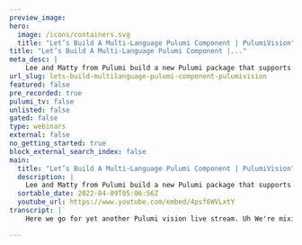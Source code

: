```yaml
---
preview_image:
hero:
  image: /icons/containers.svg
  title: "Let’s Build A Multi-Language Pulumi Component | PulumiVision"
title: "Let’s Build A Multi-Language Pulumi Component |..."
meta_desc: |
    Lee and Matty from Pulumi build a new Pulumi package that supports multiple languages, allowing teams with different preferred programming language...
url_slug: lets-build-multilanguage-pulumi-component-pulumivision
featured: false
pre_recorded: true
pulumi_tv: false
unlisted: false
gated: false
type: webinars
external: false
no_getting_started: true
block_external_search_index: false
main:
  title: "Let’s Build A Multi-Language Pulumi Component | PulumiVision"
  description: |
    Lee and Matty from Pulumi build a new Pulumi package that supports multiple languages, allowing teams with different preferred programming languages to consume a best practice piece of infrastructure. Written in TypeScript, the package can be magically consumed from Python, Go, and .Net.  Get the code at https://github.com/jaxxstorm/pulumi-aws-fargatewebapp Try Pulumi. It's free: https://pulumip.us/Get-Started
  sortable_date: 2022-04-09T05:06:56Z
  youtube_url: https://www.youtube.com/embed/4psf6WVLxtY
transcript: |
    Here we go for yet another Pulumi vision live stream. Uh We're mixing up the day and the time. So we'll see what people think about it this time. Let us know in the chat if you prefer this new time. Uh, joining me is my pal Lee Briggs, uh, at Pulumi. Uh who knows a lot more about Pulumi and coding Pulumi stuff than I do. So, I'm really excited to have, have Lee on and we're gonna kind of dig into this idea of building a, a multi-language Pulumi component. Um I'll, I'll say what I think this means. By the way, Lee say hi, I just talked about. Right. Hi, everybody. Hi. We're just getting into it. Um, I got a couple of people watching. Awesome. Say hi in the chat for sure. The, the idea is, you know, could one of the things that's cool with Pulumi, right? Is we can write our Pulumi program in a ton of different languages. But maybe I sit and I'm like, OK, I dig typescript, right? So I, I don't necessarily, but we'll pretend, um, that's cool. But like, and I write a component resource, right? That I want other people to be able to use maybe within my organization or even outside in the community. And I write all that the, the SDK for it basically, right? Like the resource and I write it in typescript and that's cool if people want to bring that package in that because basically an N PM package at that point, right? And bring that in. But then it's like, but then over there, I've got my buddy who's like, well, I write go, how come I, how can I use your thing? And that would require traditionally, I say, I mean, actually it's been a while we've added this feature but before you would have had to then go and it in a whole, in a whole new language. Yeah, like who's got time for that? Exactly. Exactly. I mean, so the, the back story here really is we have this uh ad BS crosswalk written in type script which many people who you might know it as AD BS X. And uh we realized that if we were going to maintain this in all of our supported languages and keep adding languages, the maintenance burden was just going to be huge. And so what we did is kind of double back and add this multi-language uh capability. And the best example that I can really give here is like I have this example um installation of a uh application with a load balancer and a security group uh and a target group. And what I want to be able to do is allow my colleagues and community members who don't necessarily use typescript to be able to actually use this in Python and go and dot net and any other future language that we support. So, um what we're gonna do is we're gonna kind of take this existing looking at this and we're gonna take this existing. No, no, I didn't have your screen share. This is great timing. So what we're gonna do is take this existing example of the security group and the low balancer and the target group, blah, blah, blah, blah, all of these different things. And we're gonna make them reusable uh into a component. But then we're gonna make that component multi language and then we'll be able to consume this with Python. Um So we've got an hour. It's pretty ambitious. We'll see if we get it done. Yeah, we get it done um in your browser. Yes, absolutely. There we go. There you go. Just when we're looking at it. So we're not going to be making this pot reusable, which is just retrieving the, the creating an CS cluster and the VPC and subnets because we're going to use those as inputs into our component. But we're gonna make that we're gonna create a security group per web application. We're gonna create a low balance per web application, target group listener, uh an I AM role and a policy attachment and then task definition. So there's gonna be a multiple different Pulumi resources in this kind of reusable component. So if you, you know the, I just want, I'm not sure. I, I, if I misread said, is this the Pulumi equivalent of Aws CD KJ? Si I, the J SI I is the thing I'm not familiar with. So J SI I is the mechanism that allows a W CD K to transpire languages from javascript into all of the other CD K supported languages. It's a, it's a language converter. What's unique about Pulumi is that we don't convert languages from one language to another. It all happens in the Pulumi engine. So we kind of like have this capability of, of creating multi-language components, but we're not gonna convert this code from one language to another. We're gonna write it in this code. Uh We're gonna write it in this language and then we're gonna use the Pulumi engine to create output types for the different supported languages. So that's the, the kind of unique and maybe just to sorry if I read correctly, like the J SI I, that sort of requires you to start in Java, right? Like now in this example, we're starting with typescript because that's what we happen to have. The same idea would happen if I wrote this in go first, right? And I, I commonly use go because go is my kind of like go to language, I commonly use go as the language to write multi-language components. So multi-language packages, but I decided to do it in in typescript today. Um simply because it's just less of a bo and it's, you know, it, it is just a little bit easier to, to kind of like gonna go through. So um if you at home want to create a multi language component, the first thing that you would do is go to one of our component provider, boilerplates. These are template repositories that we have in our um Pulumi organization, we have template repositories for all the supported languages that we have with Pulumi. So typescript Python go, I don't know if dot net is there yet but I, I believe it's, it's on the way because I remember seeing something in the hackathon and it's as simple as doing uh clicking, use this template and then you would create your repository name and then you would end up with something a little bit like this. So we're going to create an Aws Fargate web app and um the, the boiler plate or the, the kind of template repo uh has this kind of reference to XYZ in it. And it's gonna create a static page example. So it, this works like if you were to go and actually build this and use it, it would work with no problems, but we don't want to create a static static page. We want to create a, a far web app Right. Uh And so you do need to do some kind of set up steps here to replace some of the boiler plate and to replace some of the um you know, the existing code because that's what boiler plate is. Yes, absolutely. 100%. Um So what we're gonna do is I'm just gonna uh first of all, I'm gonna blow away. So if you look at the, this is in my uh C area, I mean, I, I kind of, I kind of already went ahead and clone it. So we're gonna blow away this examples director here and this SDK directory here. So the SDK directory in a Pulumi multi-language package is um generated for you. So uh the existing code in here, all of this stuff here, this dot net go. No, Jess and Python, we need to get rid of all of that and kind of start from scratch. So can you, you want to just like give a quick like just click out like I'm, I'm poking by the way, Lee Lee shared his visual studio code with which I'm looking at it, but just to sort of show we aren't gonna dig into it, but like, yes, hold on, like just to give an example of just how, you know, like again, it was, it was very nice of them to do this, very nice of the template to do this for us. And now we're going to go delete all this good work. Yes. So this is just gonna create the static page resource that the template provider uses. Um And you'll notice we're not, you know, we're not actually compiling like um and this is no, so this is a bad example. So let's go to, to Python here and you can see it creates a Python package in the SDK directory of XYZ. And you can see this static page here, but it isn't converting the code that we have um set up into Python code. It's only exposing the actual properties. This will make a little bit more sense when we finish doing our far web app application. All right. Well, let's just go ahead and just, just, just delete it with, let's blow it away. Yes, exactly. So you can see here. I'm gonna remove the SDK directory at Python. No go and dot net. And that's all gone. And so um we, we, we're at a, we're at a relatively clean, clean slate here. We're also going to remove the example's simple directory because we are going to create our own example at the end and it's gonna be complicated, it's gonna be a little bit more complicated. Um And then um so what we I ever do is simple. So, yeah, so now what we now need to do is look for all the references to XX YZ in this particular package and replace them with uh what we're gonna call our package. So we're gonna call this Fog Web app. And so there's a couple of places that you need to replace, uh, replace this, this string. So we're gonna call in the make file here. We're gonna call this Fog Web app. Can I ask a question that because I know what I would do and, and I want you to tell me if this is a good or bad idea. Um Is this a safe, uh, search and replace across all files? Is you, you don't get, you don't get ad it thing like Michael Scott in the office. Um But yeah, you can just do a search and replace. OK. IIII I just wanted to check cause because as soon as you said that I was like, that's where I went because I'm lazy but I mean, it's probably a better way but I, like, I understand you want to show like where those examples are. Yeah. Um I'm, I'm a little bit more um uh like uh reserved than most people, but I know when I was going through this with uh our CTO loop yesterday, that's exactly what he did. He did. Um Hey CTO is busy, busy, busy. He's a busy man. Yeah. Um So I'm going to replace this XYZ with Fargate. We and I'm gonna replace uh So this is the go mod that actually gets created when uh we build our package later. Um I'm gonna rename nice these directories. So that's gonna be called Fog Gate web app. I'm gonna rename this the Fargate Web app. I can't spell far properly. So, uh, let's see what else we've got left, um, in this provider Go module here, we're gonna do Far Web app. And you're probably wondering at this point, like, why do we have a Go module um, inside here when we're going to write this in typescript? Well, the exact, the reason for that is that we're actually going to embed into our final output, uh the scheme a file and it uses go for that portion. So you can do all of the work in typescript. Um I just moved, I just moved it around a little bit because like our beautiful faces were covering up some of your code and no problem. Um So there is a little bit of go code in here um in this, in this provider command in this generator. So when we do a generation, it's actually gonna use a little bit of go. But the final result is gonna be in uh in typescript basically. Is there any uh so along those lines, um if you're doing this and maybe you're not a go developer at all, you might not even have go installed on your machine. Like you would need to have go installed, you would need to have to go, you have to go one time at least. Right. Yeah, that's exactly. Yeah, you would need to go command. Uh Yeah. Um So then we got another web app here and then another one here and then I think there is one more at the bottom. So this here, let's just talk up a little bit about this. Um So this schema file is going to tell the Pulumi Engine information about our Pulumi package. So this is gonna tell, um, we're gonna come back to this a little bit later. This is either a Jason or file that is gonna record. Yes, it's in the root of the directory. It's gonna represent the final result of a uh Pulumi multi-language package. So the information that we have here are, for example, the input properties that we're going to add to our multi-language package and then the resulting output properties. So when we create a resource, we want to be able to like pass outputs often. Um And so we have the outputs. It also has metadata about the dependencies that our um resulting dks are gonna have. So, for example, because we're creating a multi-language package that is going to create C A bindings for AWS. And for Python, it's going to tell the actual resulting component that when you do uh PP install Pulumi Fargate web app, it also needs to pull in the Pulumi dependency and the Pulumi Aws dependency. So this schema file is uh really, really important when you're actually building these packages and we're actually going to come back and edit this at the end. Um but let's just update our um names here. I'm gonna do fog we like. So I think that is all of the immediate need to replace YZ. So um yeah, so we have, you also have some of the components that it created like the bucket, read the properties and stuff. But we're just, yeah, we're gonna be, we're gonna be removing all of this once we fleshed out our components. But right now if we did a build here, this wouldn't work because um it, it eventually this would stop working because um in our example, static page, we create a bucket and a website URL. So what we're going to end up with at the end is just a URL for our Fargate web application. So we're going to replace a bunch of this stuff later down the line. Um But I like to and I just think I found one again. I may be. Did you uh look at and the schema look at line 40 line 40? You've got the import base path is Pulumi Xyz or no? Oh Why is mine not updating? I don't know. Yeah, I, I thought I just save it. Maybe you need to save but I should have auto save. Turn on. So weird. OK. Well, go figure um we get to experience visual studio code live share right now. Yeah, we get to experience the phone of VS code live share. OK. Well, fair enough. Um So just a recap of where we actually got to here. We, we um we just replaced all the references to um the boiler play XYZ string with um Fargate Web back because that's what we're going to create. Now, um The next thing that we want to do is we need to decide what a, what an instantiation of this. We Fargate Web app, web app is going to be called because the idea with components is you can call them multiple times. And so I am going to make the executive decision of calling this a deployment. Um So we're gonna be able to create a deployment of a Fargate web app which seems to make a little bit of sense to me. Um And so this here, this type token um is a decision that you kind of make when you're building your multi-language component. So it's, it's usually something along the lines of a noun and a verb basically. Um But we're, we're gonna be creating uh a, an instantiation of a deployment of our Fargate web application um which is kind of like our um our decided way of deploying applications. So um the 1700 different ways to deploy applications up to now in a itself. Yeah. So what, what, what we're gonna be doing here is gonna take this existing stuff here and putting it into our Fargate Web application component. So right now we have this static page file um here. Um And we're gonna rename this to deployment because we've decided we're gonna create a deployment of a Fargate web app and VS code is gonna be nice and helpful for me and allow me to do a uh an update there. Um So we've renamed this um static page dot ts to um deployment dot TS. And um that will allow us to kind of create a reusable component. And now we're at the point where we're gonna start writing Pulumi code. So um let's um make sure that we have all of our dependencies so that I can get um uh inte sense working plume resource five gate web app M PM. Install A W No, because we're using Pulumi Aws. We want to be able to actually install this into node modules here while we're doing our development cycle, this is not gonna get bundled up into the actual resulting deployment. So this is just for your, just for my Yeah, for my uh you know, for my own benefit of getting a bunch of things here. So this is what a Pulumi component resource looks like. You may have written component resources already in your Pulumi uh life, which is just a uh a nice abstraction that you get in Pulumi that allows you to create uh reusable instantiation of um code. Now, if you've already written a Pulumi component resource, what we have right now is you could copy the Pulumi component resource you already have into this directory. Here. That's Pulumi resource, name of um name of a multi language component. And you pretty much two thirds of the way there or even 4/5 of the way there because we want to write a component resource and we have existing code here that is not in the format of a component resource. We're gonna convert this now to a component resource. I did consider just copying this over um and, and turn it into a component resource for the live stream. But I thought we'd be a little bit more ambitious and try and actually write to component resource in in the process of the stream. Our our reach should exceed our grasp. So this is, this is all your proof that none of this is slick demo. We are, I mean, II, I haven't actually got this working yet. So we're in full like we're in full. Uh Let's just try it out. Uh Also I thought peers like said he was gonna like be sitting back with a beverage and you know, yeah, II, I was fully expecting belligerence at this point. But yeah, absolutely. Um So what I've done here is because we have the static page um parts of the component resource, the interface if you're not familiar with typescript is going to allow us to define arguments and then the actual static page itself is going to create the instance of a deployment. So I'm just going to rename these to deployment uh arguments and then deployment and again, you could search and replace here. But you know, I like to be a little bit more explicit in what I'm doing um deployment arcs. And then remember we have an XYZ here, so we want to replace this with Fargate web app and then a type of deployment. Oh And if you look at the original boiler plate, you can see it's gonna create an, an AWS bucket and it create a bucket object and it's gonna create a bucket policy which would create a um kind of like a static web app. What we're gonna do is replace this on all of this with our um ecs uh example. So I'm gonna rip all of this out and we have a basic kind of like uh empty component resource. So this isn't gonna create any um This isn't gonna create any resources, but um once we add our Pulumi code here, it's gonna turn it into a Pulumi component, right? Um So we're, we're in a very, very good place now with a kind of like straightforward empty kind of like container to put all of our aws uh code into um one quick thing that I want to check here. Yeah, so this hasn't updated dated. So in this provider dot T si just need to change some um references because we have um changed the name of some stuff. So that's gonna be Fargate we and then we're gonna create a deployment. We're not gonna construct a static page. Do you know are, are you open to visual studio code? Uh Power tip? I, I always am. OK? Well, we'll stop first. OK? We'll go ahead. Do what you do. Finish that one up. OK? So select static. OK? Stop typing, undo what you need to. OK. Select static page, just static page, not the AGS uh I've removed all the references. You got them all already. So, no, no, no, no, you're good. You're good. Oh All the ones that look like that. Yes. OK. But you know, you can do command D and that will multi cursor select all the instances of it and then you could, but you wouldn't. So just to show you the exact here, hit, hit can command Z a couple times. I wanna show you how to do this. So I want you to have two. OK? Good, good, good. OK. So now you have static page selected, right? Hit command D OK? Now let's start typing in your thing and it's gonna replace both of them. Yeah. So you could have done that all over. Now, it wouldn't have caught the, the, the urn one because it's not, but you could, you could have done it for all of those right there. You know, I'm, I'm, I'm still only a couple of years from using V I for everything. And so the multi cursor and that's not A VS code. VS code didn't invent that. Like that's been a, that's like a sublime text thing. And uh Adam, it's hugely awesome. And that's, to be honest, multi cursor is one of the things that keeps me in a thing like this instead of them time because that is just really cool. Well, you can certainly do it in Vim and I know the Vim bindings. I just, uh I haven't, uh I haven't, haven't graduated to the uh Exactly. Um Cool. So we're now in a place where we've kind of replaced all of the references to, to static page, which is kind of where the boilerplate is. And for those of you who are watching at home, we thinking, man, there's a lot of manual work here. We know there's a lot of manual work here and we have an awesome team of people that are working on making this even easier. Um So that you don't have to do all of this search and replace and that you don't have to kind of like rip out all of the boilerplate stuff. Remember, this is pretty new to Pulumi. Um And so we, we, we're kind of like constantly adding new things to this particular part of the, the Pulumi ecosystem. Um So there's a lot of manual work right now. Uh But there's way less manual work than there used to be. And uh I actually saw a demo earlier today of somebody, uh somebody awesome on our team Daniel who has, um, kind of made a lot of this stuff way, way easier as well. So a lot of manual stuff right now. But, um, you know, by, by the time you kind of get around to kind of having a go at this in six months, maybe, um, this should be relatively straightforward. OK. So what we're gonna do now is we're gonna be able to do a lot, a little bit of copy and paste in. So, because I have this existing uh Fargate web application here, what I'm gonna do is I'm gonna take all of this stuff. Think so and I'm gonna paste it into my component resource um because we've already written a bunch of this Pulumi code so I can paste it into my component resource like so and then I'll do a format document to make it look nice and pretty. Um And then, so what we need to do now is just make this uh make this valid Pulumi code for the component resource. So I'm gonna use your little trick mat and I'm gonna change the example here and I'm gonna change this to name and you could have hit more. There's, there was more than the one because I see 56. Well, actually, I just realized that I need to actually, this actually needs to be a uh variable. So this is gonna come from the constructor um here. So when we create a new uh security group, we're going to grab the name of the actual component resource and pass it through to the security group here. Hey, remind me just because I'm following along on, on your live share and it could be funky deployment dot ts. Where is that in the file system? It's in um the type of resource. Yeah. Yeah. Right. So, um as we're kind of like turning this um this security group into a component resource, security group, the first thing that's gonna come up here is that you're going to realize as you are like creating some stuff that you want some of these inputs for this component resource to be configurable to the user, right? And the first thing that I'm running into here is this VPC ID, right? In the original example, I created a VPC in the actual or I grabbed the default VPC from my um you know, from my code, right? Uh So II, I grab the, the VPC in the Pulumi program, but if we're making a reusable instantiation of a deployment, we want this to be configurable to the actual downstream user. Um And so this is where we start to populate our deployment ads interface. Um And so what, oh sorry, go ahead while you're doing that. I wanted to sort of make a point about the idea of this is sort of like the thing that he's talking about is one of the reasons that make component resources really cool. And in this example, we're probably gonna expose a lot because this is a little more community, this is a little more whatever. But think about like within your organization, you might have, you might only want to expose a couple of the parameters, a couple of the inputs because you have standards in your org. And the, the example I've always given it like back in the chef days when I would talk about writing like a resource provider, I always would give the example of Tomcat. So we're dating myself here a little bit. But you might, you might think about something like Tomcat has like 100 different configuration parameters but a developer who or someone who just wants to instantiate it, that's not the middleware admin. There's like three things that either a they care about or and or that we want them to set. So you just expose that, right? So in this case, we're gonna probably expose almost everything because yeah, I'm gonna try and make this as, as, as, as, as like reasonable as possible. We could, we could make all of this like configurable. Like we could make the side of blocks configurable and the po configurable and all that kind of stuff. But you know, like as you start to add more stuff, we could be here all day adding configurable stuff. So Oh sure, sure, sure. I was just sort of given like the for people put in the context of how they might do something like this. You, you expose as much as the consumer of this as you want them to have because you uh within your org, you know, your, your place, you're the subject matter expert on all these pieces. So you can, you can and that, that just gives a lot of power for consumable of it with, with putting guard rails in place because a lot of times when we think about this about, you know, releasing Infra Code and stuff like that outside the organization, it's like, oh, well, then how do we make sure that that folks are following our good practices and this is one of the ways to do that, you know, um is to, to just have building blocks that just start the, the shape, you know, that, that provide the shape and then people can set the dials, you give them to set that are, that are appropriate, you know, from that. So it's, it's one of the things I really like about being able to do things like component resources and exposing them this way. Um It democratizes the Infra Code across the, I mean, you, you, you did a really good job of like kind of like defining what I personally see as, as um you know, the, the correct way of doing this. So what I'm just doing here while we're kind of like uh on a, on a time crunch is adding um more input. So the subnet I DS is a great example of like something that you're going to want to um allow to be input. Um So if you ever like wonder like, what do I want to make the type of my input? You can see here that the uh um the Pulumi input ID here is, is, is going to um be a uh an array of different things. And so I'm basically gonna copy that input like, so um so this is um allowing us to pass the Subnet I DS from another created uh resource when we use our uh multi language component. Um This will make a little bit more sense if you've never done a component resource before, this will make a little bit more sense when we kind of get to the end when we're doing the example in Python. Um So let's replace our VPC ID here, uh our VVC ID because we wanna make that, that configurable. Um And then um we can look at, we got uh our listener, I'm gonna remove this here. We do need to update the names of these resources. So I'm gonna remove the string here and allow it to be a variable. And I could probably do the search and replace thing that you show me, but I'm gonna fall back to what I know and uh you know, stay in my comfort zone and do it all manually, but we can still pass the dependencies between these resources. So we can still pass like uh the role that we create inside a component resource and we can pass it to the list uh to the policy attachment, for example. Um So we can still make this relatively straightforward. Um I'm gonna change the family here to name. Um And then the other thing that we're gonna be able to do here is um allow the um the actual um the actual container definition to be configurable. So I did do a little bit of um I did do a little bit of prior um work here because we do need to be able to make this um uh we do need to make, make this configurable, but we want to allow Pulumi inputs to be in to be put in here. So um ecs particularly has um a uh a property that is a string so um that you're not allowed to pass inputs to a container definition. But if we want to build a, um actually, I'm gonna make this relatively straightforward because I don't wanna, I know we're running out of time. So let's make container name a standard string rather than a Pulumi input all kinds of time. Don't worry about it. Yeah. Um And so we're gonna put a dot container name and then we also want to make the image configurable. So we'll call this container image. We'll add that to our input stroke to contain an image string. So we can see, you can see here, we're, we're making a bunch of these things configurable for our downstream users. Um And then we're, we're getting close to the point where we've kind of got a completed uh multi language component here. Um We do need to allow the cluster that we're going to um to pass to our multi language component to be configurable. So let's make this A dot cluster A RN make that and put that into our interface. We have a, we have a couple, a couple of new folks. So Nova Chris, Nova sent a bunch of people over to us. So we are just catching up. So while you're typing, just gonna give a quick, quick update. So one of the things that's cool here and again, because if you're, you're coming in, you'll see that Lee is writing this component in typescript. But what's gonna happen is it's gonna be uh made available in, in all the languages plumy supports. But as we, we covered this a little bit earlier in the stream, you could have written this in go if that's where you wanted to start. I usually write them and go. So you probably learn. Has this guy have a re written type. I'm just gonna go out and say if you're coming from Novas Stream, you're probably a gofer. So that's why I Yes, absolutely. Uh A lb dot DNS name. OK. So what we have here, I think um is a uh representation in our multi-language component of um the uh far web application with some configurable inputs, for example, a VPC ID ID container name and contain an image. Um So we are pretty close here to something that is actually gonna be able to build. Um the final thing that we are gonna want to do is allow us to actually put what we call out output. So like the result of some of the the the stuff here. Now, something that I generally tend to do is expose a lot of this stuff. But in this particular best practice implementation, all we want to allow our um downstream users to be able to like access is the DNS name. So the actual load balancer, DNS name that we're gonna be able to create um when we um create this because it's gonna create a bunch of resources, right? It's gonna create um a bunch of resources and a security group and a bunch of other stuff. But we want to allow people to be able to actually look at the DNS name for the low balance that's gonna get created. So what we now need to do is configure some outputs and I'm gonna make this uh me, give me a second. Let me look at my reference example real quick. Uh What we're gonna do is expose this as a read only value public read. I think I'm putting this in the wrong place. So um pro provide a command there we are. Yes. So I'm gonna make this read only. So while you're sort of wiring this up, like when we think about how this could be used, um Because there's, there's a couple different cases where you might write a, a component resource like this one might even be to the level of that you're providing it to the community, right? But it could also be again, like we said, it's within your, your organization. So that being said, like how you share it is really dependent and it's, it's what, whatever way you share libraries and stuff in that way. So, right, if it's gonna be public, you're gonna push it to N PM or you know, Pipo in all those different places or if you have your own internal way of consuming them, so maybe it's published in that. So just think about it any other way you would share a library with the appropriate audience. That's how that's gonna gonna work out. Yeah. In, in a couple seconds, we're gonna be, we, we're kind of done with the code part of it really now at this point. Um And so um we, we've added our code and there's a bunch of things I could do to improve this. But, you know, I, I am conscious of the time and I want to at least get a, an example running. So, so like this is not the best typescript I've ever written and the one that I check in will be a finish. I know. Right. Um So, but what, what we are, what we are going to do is create a couple of art, like a bunch of different artifacts as a result of this. And I'll talk a little bit more about those when we uh when we go to our build stage. So we've, we've kind of completed the code part of this now. And so what we need to do now is wire up some stuff in the Pulumi schema itself. So in the schema dot JSON, we need to wire up some stuff in this Pulumi schema. So that Pulumi is able to um like uh understand when it does its generation part, we need to make sure that we're able to actually guide like Pulumi knows the things that it's gonna have as inputs. So all of our inputs are defined in this deployment arg struck here. So what we need to do now is um kind of make sure these are available in the scheme itself. I saw an awesome example earlier today of how this is going to get easier in the future. Um And so it is gonna be really, really straightforward in the future. There's a little bit of manual work that we have to do here. So we're gonna take all of these kind of input properties and replace them with our input properties. So we're gonna do VPC ID and we're gonna uh which is obviously this input here and we're gonna say the VPC ID. Uh This is also possible in uh yam too if you want to do this for the schema. Um But uh just for my perspective on this because again, when I think about one of the things that I think is awesome with Pulumi is because all of this stuff is built into the package, right? So like all your type ahead and all this, this is so these descriptions, this is all the stuff that someone who's consuming it when they've imported your package in whatever way they're using this that's gonna give them. So like, you know, you want some whatever in this particular case, there are pretty straightforward, you know, but if there's any kind of specific parameters or specific things and again, getting back to, I always sort of go back to like the internal usage of this, right? Like you can give a lot of interesting hints that are, are helpful that people might not even know. Like for example, the VPC ID, like maybe, you know, you could say go look that up in our, you know, confluence or whatever. Here's how you find a VPC. I don't know. This is a, there's a terrible stupid example. This is, this is gonna just be the the types that are gonna get passed through to the actual like SDK that's generated. That's what I mean. So I'm saying it's, it's, it's actually so the, the, as, as, as someone who's creating something for re, for reuse by someone else, you have a lot of power. Absolutely. Make it easy. And, you know, you're gonna be pretty genericized when it's something that's like for external. But like you have, this is one of the places where I think it's, it's a really great opportunity to super enable folks who might not have that knowledge too, right? You know, so, you know, in your organization, you know, a VPC ID, like you might have folks who are going to wire this stuff up who don't know what a VPC even is. Like, you could, you could put more information there because they'll see that when they're trying to use it. That's, yeah, you, you, you can basically populate all of this stuff um with any description you want like put it if you're doing this internal at your organization, you could put like explain the links in here. Yeah, there's loads of different things. We don't need to do that right now. So sometimes you want to have optional inputs in your component. We don't have any of these for this particular example. Um But you sometimes want option inputs. So there's this required inputs here, which is gonna tell the SDK um like all of the actual um things that we need to pass when we kind of instantiate this. So all of these are currently required So I'm gonna add them all to this required inputs array. But you, we could make some of this stuff part optional. Quite happily. Um If, if we wanted to, um you know, depending on the language that you are using, you would just want to make them optional here. So for example, I can make this optional in typescript. I know that I need Subnet I DS. So I'm definitely not gonna make that optional. Um But a great example of using optional stuff is like, like if you know the default ports, for example, like we've hard coded a lot of the parts in here. But what I could do is allow this to be configurable and provide a default. And so the schemer allows you to kind of make these um um kind of like required or not. So that's uh that's right there. What, what, what lee kind of alluded to goes back to like a real foundational principle of creating reusable infrastructure as code, which is as much as possible, provide reasonable defaults. Yes, absolutely. Um And again, in your org, they may be things where it's, it's not configurable at all, but almost anything that's configurable as much as possible. And again, we're, we're, we're going through relatively quickly. We're not creating the most perfect thing, but when you are creating the closer to perfect thing, providing reasonable defaults is, is a really good practice. Absolutely. Yeah. Um And like I, like I said, I could make the pot configurable and all that kind of stuff. But in the interest of time, I'm just gonna kind of throw in a bunch of hot coding here and uh and show you what the result is. Um And then the final thing that I did while we were just having a little chat there is that the, I'm also gonna um specify the output property. So the things that I want other people to be able to use um when they have created the the the components. So for example, I may want to expose things like the task definition name in future or the I am role name or maybe other things that are in here for now. I'm only exposing the URL because I'm trying to create something that's relatively best practice for like my poetical internal organization. So you can set the output properties that are available here. Um And then you can also make some of those output properties required as well. So there are situations where you can create components and it's like an optional output. Um And so there's this required array here that um will um you know, make sure that um when the actual component has, has been created. If that property doesn't populate, then something has gone wrong. Basically. So we've actually, I think uh and you know, this may be my famous last words, I think we've created a multi language component now one way to find out, I think we find out. So what we are now going to do is we're gonna use our make file to build all of the sdks. And so let's take a quick look at this make file. So it's going to create a few artifacts. It's gonna create a binary that needs to be installed on your system. And then it's going to create an SDK for all of the different languages. So we got this generation target that's gonna generate the go dot net, no, GS and Python sdks. And it's got this build target, which is going to do a build of the actual provider binary itself. Um And so this is all going to kind of get set up for you. You remember earlier, we replaced this pack for XYZ with Fargate web app. Um Like so, um and so let's give this a try. I'm going to do make generate, build and install and hopefully we won't get any errors and I'm in the wrong direct. Actually, it'll be really, it's, it's that thing when you run it the first time and you don't get errors, you're like something actually, probably, I mean, if this works first time, I'm gonna be, I mean, yeah, unsettling. So what you can see is happening here. Look, it's taking that schema dot JSON with Go run and it's generating an actual a Pulumi engine. Schema that's gonna get passed through to the Pulumi engine when we use this. And this is a pretty good sign that the actual schema is valid. If you do make a mistake in the schema, this error, this will error and tell you, hey, you screwed up, you added an input or an output that you missed. So now it's generated the schema and it's actually kind of like ready as an artifact. It's then gonna go and generate all of the SDKS. So one thing I've, I've popped the, I've featured the, the chat message a couple of times. Uh Fraser mentioned that there is future work that will remove like the go dependency even for this. So like which is cool. Um If you aren't a go person. So yes, but for now, you know, it won't, it won't, uh you know, it won't, hopefully won't offend you too much if you're a Python uh purist to have to put the go. Uh So if I write it, will it say I screwed up? Um If I write it, it definitely will say I screwed up. It is, it is pretty like we have made a lot of different changes here in terms of like error generation and stuff like that. So, um yeah, you should get pretty, pretty good feedback from the actual build itself that tells you the mistake that you made. Um This is looking pretty promising. So you can see here, we generated our typescript SDK because we run it in typescript, but we still need to create a type type typescript SDK. Um And now we're going to generate the dot net SDK and we're going to generate a Python SDK. So that's just generated a Python package and a um a go package as well. So if you remember earlier, uh I'm gonna bump up the size a little bit. Yeah, I was gonna say some stuff happened here. It looks like you're back to your prompt. So if you remember um earlier, we blew away all of these SDK directories and they've now been repopulated. So we now have a valid multi-language component with a deployment like so which is exciting because I think that means everything went, uh everything went very well. Um And I gonna that down a bit because I'm having trouble seeing that. So we've created our dot net SDK, we created our Python SDK and our go SDK and our javascript SDK. They're all available in this SDK directory like so, so we've now created a multi language package that's consumable by all of the supported Pulumi Pulumi languages as we add more languages in the future. Um which is an exciting prospect. Um As we add more languages in the future, you should be able to just update your Pulumi dependencies to have the latest version of the Pulumi um Pulumi SDKS and you'll also get support for any other languages we add in the future. Um Oh, sorry. So in theory and maybe if I'm I'm stealing your thunder is that you're saying, like, let's say we do this now. And let's say, you know, we, we add support for a, in the future. I'm potentially picking a language. I doubt we would do. But that would, I don't know, maybe that'd be cool to, like, all I would have to do is just sort of like you said, update my providers or not providers but my internal stuff and then just run that make command again, basically correct. And you will get all the support for all the languages that we eventually add support for. Um So we've written this, can I ask a question? Like, is it reasonable? Like you could even put that into like, like you sat and just ran that here, but you could put that even into some kind of a uh github action or, or, or something that just automatically builds those and, you know, so you don't have to sit and do this yourself. Like it'll just keep, that's what we do for a lot of our um providers as well. Like we do the generation part obviously in excuse me in C I. Um And so yeah, so you, you're essentially gonna kind of automate a bunch of this stuff. So we've written a multi-language package in typescript and I could obviously consume this multi language in typescript, but that's not super exciting, right? Like we sound like much fun at all using the same language that we already use is really not what we're here for. So, what I'm gonna do now is I'm gonna create an example of using this particular thing in our Python SDK to show you the uh cross language capabilities. So it's very nice of you as the component author to actually provide some examples. Absolutely. Um So what I'm gonna do here is I'm gonna create a new uh Aws Python uh project in my examples repository Python Fargate example. So I'm just using the Pulumi new command to create um a um you know, I'm just using a Pulumi new command to create a new Pulumi project. This is just an example of how we might use this in the future. I'm gonna close all of these down, right? So where was, oh, that's a deployment dot pie or no, no, sorry. That's in examples. Um You don't have it, you don't have it. Oh Because you closed, you closed it out of VS code. That's why I, yeah, I just, I just close all the old stuff. So I think I'm not following you anymore because I clicked on stuff. So let me again. OK. Now I see. OK. Now I see. Oh, it's still got, you got provider dot ts open but not your example. Um OK. OK. So in our examples, Python thing here. So we've, we've added the Pulumi Aws dependency. What we need to do now is add our Python uh SDK that we generated um into this particular project. So I'm gonna go into the V virtual. Mm Because Python loves virtual MS like so and then I'm gonna do pit three install minus E so I can use a local package SDK Python bin like. So now what you would obviously normally do here is you'd publish this to PI P or something along those lines, but I don't wanna go through that hassle right now. So I'm just gonna use the local install like so and this is promising. So you can see here we've a success, successfully installed a uh a new um you know, a new uh package with from our local SDK. That means that the, the, the SDK that we generated is is more than likely valid. So our multi-language package is more than likely valid. So let's um so if you remember in our example code here, we did need to create our own cluster because remember we're going to make that a configurable input and we also need to retrieve a VPC um from our um you know, from our existing A S infrastructure. I do have some code that already does that. So we're gonna save a little bit of time. So this is not a typing tutor. You know, we don't have to watch A S. So what would be cool? OK. So you're gonna do that, but you're gonna, you're not gonna copy paste in using our component because we know, so I'm just gonna add the cluster and then outputs and stuff like that. Yeah. And then let's import our Fog Eight web app. Um uh oh, it's actually called Pulumi underscore eight. And I need to actually to get my um auto Complete working. I just need to do this is I'm paying close attention because this always screws me up because you, because you installed it in the, but it's not installed like getting, getting uh and my auto complete is set up to grab from my site packages. My my um yeah, and I installed it in the VM. So I'm just gonna do was uh 58 web app that should have worked. But it's not. No, because it's, this is I've run into this all the time and it's only with Python. It's only in VS. Python is my least favorite line and, and, and, and Kat and Laurie yell at me all the time because I use VS code and it's always been working VS code. But I think, and I recall this from a workshop you did before. Is that you install the packages outside of the Yeah, that's what I, that's what I do. But I think there's a way you can tell VS code, you can force it to say like what, what, what like environment it should be using. And anyway, like the problem is everybody I know who like is a Pythonista is also not a virtual visual studio code. So nobody has a good answer for it. So it looks like um that works. So do app equals web app do. Oh This is, this is promising. So you can see here, you can see here. Um Remember we created an instantiation of a deployment. So now we are, we are getting access to our um to our typescript component directly from Python. Um And so I'm now able and I need to put this on a new line like, so I'm now able um to uh start populating this from Python. So we're gonna do just to be OK. So you oh you autocomplete deployment arcs there, right? So, so I feel oh wait 00 You know what's fun. OK? Got it. See, I'm sitting and I'm watching the VS code live and it doesn't show all of this. So I'm thinking it's not working. No, that's awesome. Yes. So remember we, we, we made our cluster A RN configurable. We're gonna make our uh cluster. So cluster A RN equals cluster dot A RN image uh container image equals let's just apply X and we're gonna call it X like, so what other inputs do we need? We need the Subnet I DS. So we got those here. So Subnet I DS equals subnets oh I DS like. So this is also showing off a couple of things that I love about Pulumi because we're writing in a programming language like Python, we're able to get those things as just properties that come off of that sub nets. My personal experience as somebody who's used almost every other infrastructure tool that you could possibly think of is that I am so much more productive in Pulumi than I am in any other language. Um Sorry, any other, any other tool simply because of not having to cross reference a bunch of stuff all the time and being able to examine and look at the definitions of stuff like so if you remember, we, we generate, we just generated this deployment ags here and we're getting all of the inputs um from, from here and look, these are all the descriptions from our schema, right? So the container image, the container name the subnet I DS. Um And then we got nine minutes left. This might be a successful. Uh I think, I think we're good, man. This is exciting. I'm gonna make sure I'm on the right account and right. So I'm going to pull me up the moment of truth. No. Oh We missed the VPC ID. That's why. So, so the error here is it's telling me that um the we're missing the VPC ID. We haven't added it to our input. So let's do VPC. Uh man, I, I am not a fan of Python. Uh VPC ID equals VPC dot ID, like so PV S code command, let's look the interpreter. Yes. Thank you. Let's try another Pulumi up. So, oh, I know, I missed a step. I missed a step. This is gonna error. So what it's going to tell me here is that Pulumi plug in install um Resource Farge web app is not installed. The reason this is happening is that it Pulumi doesn't just generate uh the SDK. So like the, the dot net and Python SDKS, it also generates a binary which has been added into bin here in my directory. So you would publish this to something like github releases. Um And you would be able to install it with Pulumi plug-in install um or with our automatic plug-in acquisition. But for the sake of this, depend for this particular thing, I'm just gonna add it to my path. Uh Like, so, so that um the Pulumi can actually find this binary that it's created here. Um So I can run I can run this binary um locally if I wanted to. So let's try one more time. So a couple of things uh why you're, you're doing this because there may, before you move on just real quick, we may have some folks who are joining, who aren't familiar with Pulumi. So it's Pulumi up. Basically, it was showing what's gonna happen, right? This is like a preview. Um And saying you have to create 11 resource, which is, that's what we wanted, right? So it's this, this is looking pretty, pretty good so far. Yeah. So um we've created all those, I'm sorry, sorry. Lee, I was just gonna say most of those resources were not defined in our main dot Pie. No. Right. They're all coming from this Friday uh web app thing here. Um So, yeah, absolutely. Uh And it's now gonna go and create the low balancer in the service and all that kind of stuff. Um And like, let, let's remember here, like I, I wrote um how many lines of uh typescript that I wrote? I wrote. You mean in the actual, yeah, in, in our, in our multi language package, I wrote 100 and 40 ish lines of typescript. And in my actual instantiation of that in my uh Python example, I only wrote less than 20 lines of Python and I'm getting all of these resources. I'm not having to rewrite everything in Python. I'm not having to maintain everything again in Pyy on. It's just going ahead and creating them directly from the component that I built. Um Which I mean, I've done this a bunch of times now and I still think it's absolutely magic that I can write something in one language and a completely separate un un kind of like unrelated language is able to interpret it and use it. It still kind of blows my mind a little bit that this is even possible. Um But yeah, so we, we've, we've essentially created our multi-language package here uh without actually having to um you know, do anything at all in the Python ecosystem, except do an import of the actual package that we created itself. So, you know, from, from a uh a user experience perspective, if you're the kind of person who's maintaining best practice infrastructure, either in the community or in your organization, and you want to be able to support the widest number of um languages that you, you can, this is the easiest way to do. So this is, this allows you to be able to reach all of these language communities without ever having to kind of write your own um you know, interpretations at all. And if we actually take a look at what gets created here while we wait for AD BS to not value our time. Um It's not transpiring this code, it's not converting it from one to an O from one language to another. You know, you can't see in this kind of generated SDK any um any um any code in uh uh dot net or anything like that. It's not converting it from one language to another. It's all happening in the Pulumi engine itself. And I think that to me is where the real magic of this is coming from is like not having to kind of read one language and write it to another language is just really, really exciting because it means that you can reach those ecosystems and you can kind of just publish a pipe package or publish a not dot net package in new get uh and all that kind of stuff and not have to worry about having a full understanding of that particular ecosystem. I personally um think that's really, really exciting. I don't have to no go. And of course you can write these in which um language uh of Pulumi language that you want. So let's go back to our Pulumi here. Um And to our boiler plate can see here, I've used this particular template, but you could use the uh Python template. So you could write your uh multi language package in Python or you could write your multi-language package and go and uh this is the one I generally tend to use when I'm writing these things is writing them uh in the go programming language. Um But you can see here, this is the exactly the same kind of concepts that we've already seen from our um do from our text test. Ek oh It looks like you're uh your uh Pulumi up is done. Excellent. Uh And then while you're looking at that just I just dropped in there, um we have on May 4th uh will be Pulumi up, which is our free uh all day virtual event. We're going to be uh there's gonna be a bunch of new product announcements and fun stuff. Some great talks, super fun. Uh May 5th the day after will be our first uh Pulumi Community Summit, some more details coming about that and some fun stuff. So go ahead and like, yeah, sign up and join us. It's gonna be super super rad. If you go to, I put the link in the chat um on our short link uh down the Pulumi link, uh join Pulumi up. I think uh another additional plug where we got three minutes left. I think uh one of our, one of our other awesome uh developer advocates. Uh David is going to be um creating, he's doing a workshop on, I think it's the 17th where he talks even more about kind of abstractions um about abstractions. I don't know if we have the link to that. I'll grab it because I'm, I'm, it's, I believe it is going to be, it is the 14th, it is a week from yesterday. Um Let me find the link. Um So if, if you just want to create abstractions and you want to kind of follow along with somebody, David is gonna be guiding you through that process and talking a lot about how those abstractions work. I did an example here of a multi language abstraction which is always useful if you want to reach other people. Um And so other languages outside of the one you're writing, but just the, the practice of kind of writing the component that we wrote earlier on in here is um you know, something that we um we, we have put a workshop together and David's gonna be running that and David's awesome. So I expect it to be a brilliant workshop in which you can kind of take existing pieces of Pulumi code and converting it to components. I just dropped the link in the chat uh to the, the sign up for that uh workshop. So uh that is on uh like uh so it is Thursday, April 14th. Um It is exactly at this time. So whatever your local time is right now, that's the time of it. Uh Go ahead. Sign up. Yeah, David Flanagan A K A rock code will be leading that workshop. I'm gonna be hanging out in the chat and helping out with stuff, but uh should be, should be a lot of fun. Um Everybody thank you for, for tuning in. I hope, hope it was, it was fun for you, Lee, this was awesome. Thank you so much. Right on time as well with one minute to spare. I know. Right. And let me tell you if you are watching and you thought, OK, you've probably done this before. I promise you. This is the first time that I did this particular one because I was very worried it wasn't gonna work. So uh I'm, I'm glad we kind of got a successful example here. Um Yeah, thanks so much for having me, Matt. I appreciate it and we'll have uh I, I, you know, definitely whatever platform you're on, fun watching us. So either match the subscribe or follow button on Twitch or youtube or any of the things. Uh We do Pulumi vision every Friday and uh you know, spoiler Lee is gonna be back in a couple of weeks. Uh We're gonna dig into a couple of different things. So, you know, if you subscribe to us, definitely follow us on Twitter. We, we promote all this stuff, but awesome times and we, as always, we will see you on the internet. Thank you. So.

---
```

